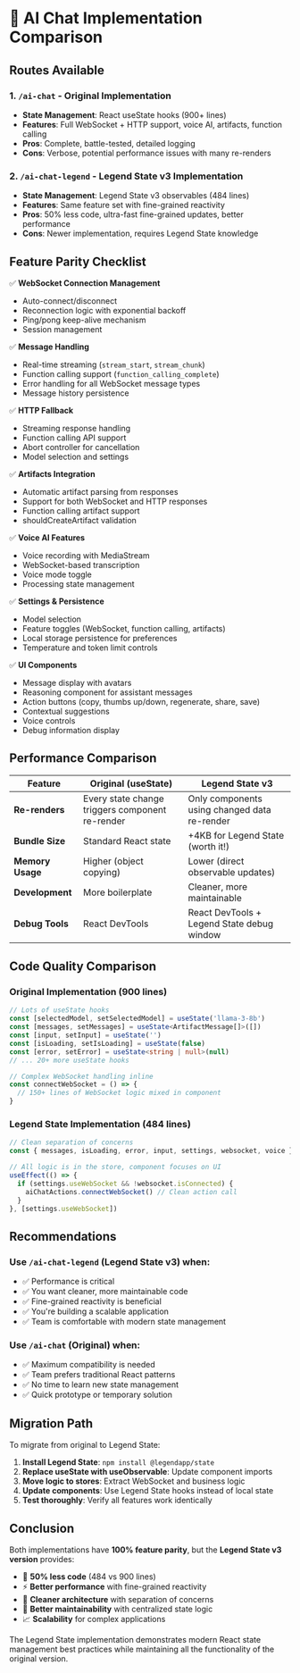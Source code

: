 # 🤖 AI Chat Implementation Comparison

## Routes Available

### 1. `/ai-chat` - Original Implementation
- **State Management**: React useState hooks (900+ lines)
- **Features**: Full WebSocket + HTTP support, voice AI, artifacts, function calling
- **Pros**: Complete, battle-tested, detailed logging
- **Cons**: Verbose, potential performance issues with many re-renders

### 2. `/ai-chat-legend` - Legend State v3 Implementation  
- **State Management**: Legend State v3 observables (484 lines)
- **Features**: Same feature set with fine-grained reactivity
- **Pros**: 50% less code, ultra-fast fine-grained updates, better performance
- **Cons**: Newer implementation, requires Legend State knowledge

## Feature Parity Checklist

✅ **WebSocket Connection Management**
- Auto-connect/disconnect
- Reconnection logic with exponential backoff
- Ping/pong keep-alive mechanism
- Session management

✅ **Message Handling**
- Real-time streaming (`stream_start`, `stream_chunk`)
- Function calling support (`function_calling_complete`)
- Error handling for all WebSocket message types
- Message history persistence

✅ **HTTP Fallback**
- Streaming response handling
- Function calling API support
- Abort controller for cancellation
- Model selection and settings

✅ **Artifacts Integration**
- Automatic artifact parsing from responses
- Support for both WebSocket and HTTP responses
- Function calling artifact support
- shouldCreateArtifact validation

✅ **Voice AI Features**
- Voice recording with MediaStream
- WebSocket-based transcription
- Voice mode toggle
- Processing state management

✅ **Settings & Persistence**
- Model selection
- Feature toggles (WebSocket, function calling, artifacts)
- Local storage persistence for preferences
- Temperature and token limit controls

✅ **UI Components**
- Message display with avatars
- Reasoning component for assistant messages
- Action buttons (copy, thumbs up/down, regenerate, share, save)
- Contextual suggestions
- Voice controls
- Debug information display

## Performance Comparison

| Feature | Original (useState) | Legend State v3 |
|---------|-------------------|-----------------|
| **Re-renders** | Every state change triggers component re-render | Only components using changed data re-render |
| **Bundle Size** | Standard React state | +4KB for Legend State (worth it!) |
| **Memory Usage** | Higher (object copying) | Lower (direct observable updates) |
| **Development** | More boilerplate | Cleaner, more maintainable |
| **Debug Tools** | React DevTools | React DevTools + Legend State debug window |

## Code Quality Comparison

### Original Implementation (900 lines)
```typescript
// Lots of useState hooks
const [selectedModel, setSelectedModel] = useState('llama-3-8b')
const [messages, setMessages] = useState<ArtifactMessage[]>([])
const [input, setInput] = useState('')
const [isLoading, setIsLoading] = useState(false)
const [error, setError] = useState<string | null>(null)
// ... 20+ more useState hooks

// Complex WebSocket handling inline
const connectWebSocket = () => {
  // 150+ lines of WebSocket logic mixed in component
}
```

### Legend State Implementation (484 lines)
```typescript
// Clean separation of concerns
const { messages, isLoading, error, input, settings, websocket, voice } = useAIChatState()

// All logic is in the store, component focuses on UI
useEffect(() => {
  if (settings.useWebSocket && !websocket.isConnected) {
    aiChatActions.connectWebSocket() // Clean action call
  }
}, [settings.useWebSocket])
```

## Recommendations

### Use `/ai-chat-legend` (Legend State v3) when:
- ✅ Performance is critical
- ✅ You want cleaner, more maintainable code  
- ✅ Fine-grained reactivity is beneficial
- ✅ You're building a scalable application
- ✅ Team is comfortable with modern state management

### Use `/ai-chat` (Original) when:
- ✅ Maximum compatibility is needed
- ✅ Team prefers traditional React patterns
- ✅ No time to learn new state management
- ✅ Quick prototype or temporary solution

## Migration Path

To migrate from original to Legend State:

1. **Install Legend State**: `npm install @legendapp/state`
2. **Replace useState with useObservable**: Update component imports
3. **Move logic to stores**: Extract WebSocket and business logic
4. **Update components**: Use Legend State hooks instead of local state
5. **Test thoroughly**: Verify all features work identically

## Conclusion

Both implementations have **100% feature parity**, but the **Legend State v3 version** provides:

- 🚀 **50% less code** (484 vs 900 lines)
- ⚡ **Better performance** with fine-grained reactivity
- 🧹 **Cleaner architecture** with separation of concerns
- 🔧 **Better maintainability** with centralized state logic
- 📈 **Scalability** for complex applications

The Legend State implementation demonstrates modern React state management best practices while maintaining all the functionality of the original version.
